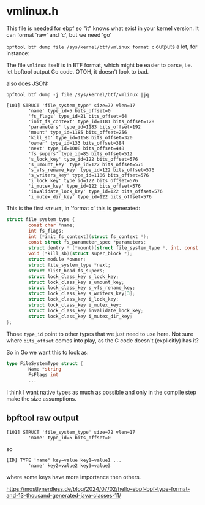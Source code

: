# vmlinux.h

This file is needed for ebpf so "it" knows what exist in your kernel version. It can format 'raw'
and 'c', but we need 'go'

`bpftool btf dump file /sys/kernel/btf/vmlinux format c` outputs a lot, for instance:

The file `vmlinux` itself is in BTF format, which might be easier to parse, i.e. let bpftool output
Go code. OTOH, it doesn't look to bad.

also does JSON:

`bpftool btf dump -j file /sys/kernel/btf/vmlinux |jq`

~~~
[101] STRUCT 'file_system_type' size=72 vlen=17
        'name' type_id=5 bits_offset=0
        'fs_flags' type_id=21 bits_offset=64
        'init_fs_context' type_id=1181 bits_offset=128
        'parameters' type_id=1183 bits_offset=192
        'mount' type_id=1185 bits_offset=256
        'kill_sb' type_id=1158 bits_offset=320
        'owner' type_id=133 bits_offset=384
        'next' type_id=1008 bits_offset=448
        'fs_supers' type_id=85 bits_offset=512
        's_lock_key' type_id=122 bits_offset=576
        's_umount_key' type_id=122 bits_offset=576
        's_vfs_rename_key' type_id=122 bits_offset=576
        's_writers_key' type_id=1186 bits_offset=576
        'i_lock_key' type_id=122 bits_offset=576
        'i_mutex_key' type_id=122 bits_offset=576
        'invalidate_lock_key' type_id=122 bits_offset=576
        'i_mutex_dir_key' type_id=122 bits_offset=576
~~~

This is the first `struct`, in 'format c' this is generated:

~~~ c
struct file_system_type {
        const char *name;
        int fs_flags;
        int (*init_fs_context)(struct fs_context *);
        const struct fs_parameter_spec *parameters;
        struct dentry * (*mount)(struct file_system_type *, int, const char *, void *);
        void (*kill_sb)(struct super_block *);
        struct module *owner;
        struct file_system_type *next;
        struct hlist_head fs_supers;
        struct lock_class_key s_lock_key;
        struct lock_class_key s_umount_key;
        struct lock_class_key s_vfs_rename_key;
        struct lock_class_key s_writers_key[3];
        struct lock_class_key i_lock_key;
        struct lock_class_key i_mutex_key;
        struct lock_class_key invalidate_lock_key;
        struct lock_class_key i_mutex_dir_key;
};
~~~

Those `type_id` point to other types that we just need to use here. Not sure where `bits_offset`
comes into play, as the C code doesn't (explicitly) has it?

So in Go we want this to look as:

~~~ go
type FileSystemType struct {
        Name *string
        FsFlags int
        ...
~~~

I think I want native types as much as possible and only in the compile step make the size
assumptions.

## bpftool raw output

~~~
[101] STRUCT 'file_system_type' size=72 vlen=17
        'name' type_id=5 bits_offset=0
~~~

so
~~~
[ID] TYPE 'name' key=value key1=value1 ...
        'name' key2=value2 key3=value3
~~~

where some keys have more importance then others.

https://mostlynerdless.de/blog/2024/07/02/hello-ebpf-bpf-type-format-and-13-thousand-generated-java-classes-11/
